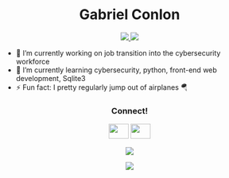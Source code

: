 <h1 align="center">Gabriel Conlon</h1>

<p align="center">
  <a href="https://github.com/ryo-ma/github-profile-trophy">
    <img src="https://github-profile-trophy.vercel.app/?username=gabrielconlon&column=3" />
    <img src="https://github-profile-trophy.vercel.app/?username=gabrielconlon&column=3&theme=discord" />
  </a>
</p>

<!-- <img src="https://github-profile-trophy.vercel.app/?username=gabrielconlon&theme=discord" /> -->

- 🔭 I’m currently working on job transition into the cybersecurity workforce
- 🌱 I’m currently learning cybersecurity, python, front-end web development, Sqlite3
- ⚡ Fun fact: I pretty regularly jump out of airplanes 🪂

<h3 align="center">Connect!</h3>

<p align="center">
  <a href="https://www.linkedin.com/in/gabriel-conlon/"><img src="https://cdn.jsdelivr.net/npm/simple-icons@5.9.0/icons/linkedin.svg" height="30" width="40" /></a>
  <a href="https://www.instagram.com/bytezkrieg/"><img src="https://cdn.jsdelivr.net/npm/simple-icons@5.9.0/icons/instagram.svg" height="30" width="40" /></a>
  <!-- <a href="https://github.com/gabrielconlon/gabrielconlon">
    <img src="https://cdn.jsdelivr.net/npm/simple-icons@5.9.0/icons/github.svg" height="30" width="40" />
  </a> -->
</p>

<!--
**gabrielconlon/gabrielconlon** is a ✨ _special_ ✨ repository because its `README.md` (this file) appears on your GitHub profile.

Here are some ideas to get you started:

- 👯 I’m looking to collaborate on ...
- 🤔 I’m looking for help with ...
- 💬 Ask me about ...
- 😄 Pronouns: ...
-->


<p align="center">
  <a href="https://github.com/anuraghazra/github-readme-stats">
    <img src="https://github-readme-stats.vercel.app/api?username=gabrielconlon" />
  </a>
</p>
<p align="center">
  <img src="https://github-readme-stats.vercel.app/api/top-langs/?username=gabrielconlon&layout=compact" />
</p>
